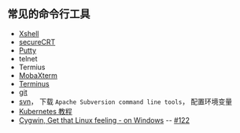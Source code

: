 ## 常见的命令行工具

- [Xshell](https://xshell.en.softonic.com/)
- [secureCRT](https://www.vandyke.com/products/securecrt/)
- [Putty](https://www.putty.org/)
- telnet
- Termius
- [MobaXterm](https://mobaxterm.mobatek.net/)
- [Terminus](https://github.com/eugeny/terminus)
- [git](https://git-scm.com/)
- [svn](https://www.visualsvn.com/downloads/)， 下载 `Apache Subversion command line tools`， 配置环境变量
- [Kubernetes 教程](https://kuboard.cn/)
- [Cygwin,   Get that Linux feeling - on Windows](https://www.cygwin.com/) -- [#122](https://github.com/felix-cao/Blog/issues/122)

